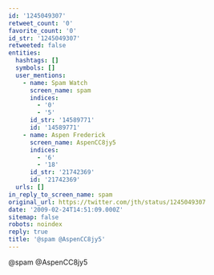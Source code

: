 ```yaml
---
id: '1245049307'
retweet_count: '0'
favorite_count: '0'
id_str: '1245049307'
retweeted: false
entities:
  hashtags: []
  symbols: []
  user_mentions:
    - name: Spam Watch
      screen_name: spam
      indices:
        - '0'
        - '5'
      id_str: '14589771'
      id: '14589771'
    - name: Aspen Frederick
      screen_name: AspenCC8jy5
      indices:
        - '6'
        - '18'
      id_str: '21742369'
      id: '21742369'
  urls: []
in_reply_to_screen_name: spam
original_url: https://twitter.com/jth/status/1245049307
date: '2009-02-24T14:51:09.000Z'
sitemap: false
robots: noindex
reply: true
title: '@spam @AspenCC8jy5'
---
```


@spam @AspenCC8jy5